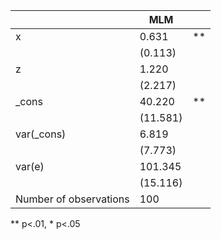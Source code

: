 |                        | MLM      |    |
|------------------------|----------|----|
| x                      | 0.631    | ** |
|                        | (0.113)  |    |
| z                      | 1.220    |    |
|                        | (2.217)  |    |
| _cons                  | 40.220   | ** |
|                        | (11.581) |    |
| var(_cons)             | 6.819    |    |
|                        | (7.773)  |    |
| var(e)                 | 101.345  |    |
|                        | (15.116) |    |
| Number of observations | 100      |    |
** p<.01, * p<.05
